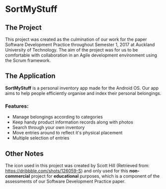 # SortMyStuff

## The Project
This project was created as the culmination of our work for the paper Software Development Practice throughout Semester 1, 2017 at Auckland University of Technology. The aim of the project was for us to be comfortable with collaboration in an Agile development environment using the Scrum framework. 

## The Application
**SortMyStuff** is a personal inventory app made for the Android OS. Our app aims to help people efficiently organise and index their personal belongings. 

### Features:
- Manage belongings according to categories
- Keep handy product information records along with photos
- Search through your own inventory
- Move entries around to reflect it's physical placement
- Multiple selection of entries


## Other Notes
The icon used in this project was created by Scott Hill (Retrieved from: https://dribbble.com/shots/126059-S) and only used for this **non-commercial** project for **educational** purposes, which is a component of the assessments of our Software Development Practice paper.